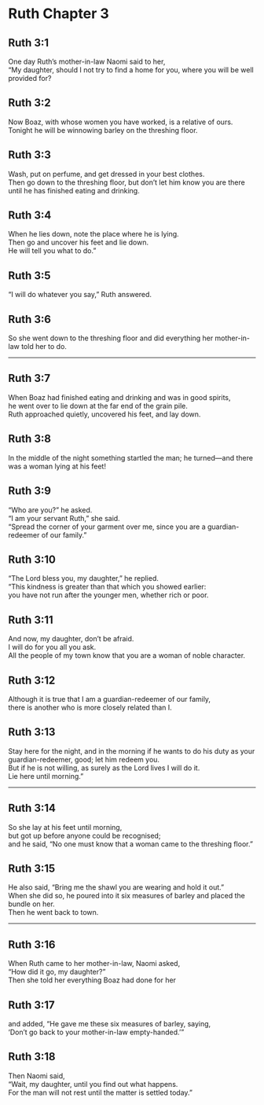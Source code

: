 # Ruth Chapter 3

## Ruth 3:1

One day Ruth’s mother-in-law Naomi said to her,  
“My daughter, should I not try to find a home for you, where you will be well provided for?

## Ruth 3:2

Now Boaz, with whose women you have worked, is a relative of ours.  
Tonight he will be winnowing barley on the threshing floor.

## Ruth 3:3

Wash, put on perfume, and get dressed in your best clothes.  
Then go down to the threshing floor, but don’t let him know you are there until he has finished eating and drinking.

## Ruth 3:4

When he lies down, note the place where he is lying.  
Then go and uncover his feet and lie down.  
He will tell you what to do.”

## Ruth 3:5

“I will do whatever you say,” Ruth answered.

## Ruth 3:6

So she went down to the threshing floor and did everything her mother-in-law told her to do.

---

## Ruth 3:7

When Boaz had finished eating and drinking and was in good spirits,  
he went over to lie down at the far end of the grain pile.  
Ruth approached quietly, uncovered his feet, and lay down.

## Ruth 3:8

In the middle of the night something startled the man; he turned—and there was a woman lying at his feet!

## Ruth 3:9

“Who are you?” he asked.  
“I am your servant Ruth,” she said.  
“Spread the corner of your garment over me, since you are a guardian-redeemer of our family.”

## Ruth 3:10

“The Lord bless you, my daughter,” he replied.  
“This kindness is greater than that which you showed earlier:  
you have not run after the younger men, whether rich or poor.

## Ruth 3:11

And now, my daughter, don’t be afraid.  
I will do for you all you ask.  
All the people of my town know that you are a woman of noble character.

## Ruth 3:12

Although it is true that I am a guardian-redeemer of our family,  
there is another who is more closely related than I.

## Ruth 3:13

Stay here for the night, and in the morning if he wants to do his duty as your guardian-redeemer, good; let him redeem you.  
But if he is not willing, as surely as the Lord lives I will do it.  
Lie here until morning.”

---

## Ruth 3:14

So she lay at his feet until morning,  
but got up before anyone could be recognised;  
and he said, “No one must know that a woman came to the threshing floor.”

## Ruth 3:15

He also said, “Bring me the shawl you are wearing and hold it out.”  
When she did so, he poured into it six measures of barley and placed the bundle on her.  
Then he went back to town.

---

## Ruth 3:16

When Ruth came to her mother-in-law, Naomi asked,  
“How did it go, my daughter?”  
Then she told her everything Boaz had done for her

## Ruth 3:17

and added, “He gave me these six measures of barley, saying,  
‘Don’t go back to your mother-in-law empty-handed.’”

## Ruth 3:18

Then Naomi said,  
“Wait, my daughter, until you find out what happens.  
For the man will not rest until the matter is settled today.”
